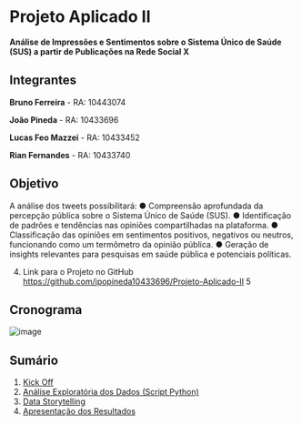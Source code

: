 # Projeto Aplicado II

**Análise de Impressões e Sentimentos sobre o Sistema Único de Saúde (SUS) a partir de Publicações na Rede Social X**

## Integrantes

**Bruno Ferreira** - RA: 10443074

**João Pineda** - RA: 10433696

**Lucas Feo Mazzei** - RA: 10433452

**Rian Fernandes** - RA: 10433740

## Objetivo

A análise dos tweets possibilitará:
    ● Compreensão aprofundada da percepção pública sobre o Sistema Único de
Saúde (SUS).
    ● Identificação de padrões e tendências nas opiniões compartilhadas na
plataforma.
    ● Classificação das opiniões em sentimentos positivos, negativos ou neutros,
funcionando como um termômetro da opinião pública.
    ● Geração de insights relevantes para pesquisas em saúde pública e
potenciais políticas.

4. Link para o Projeto no GitHub
https://github.com/jpopineda10433696/Projeto-Aplicado-II
5


## Cronograma

![image](https://github.com/user-attachments/assets/f61bc97e-cf04-47f3-b975-db0a643d65d9)


## Sumário

1. [Kick Off](https://github.com/jpopineda10433696/Projeto-Aplicado-II/blob/main/Kick%20Off/Kick%20Off.md)
2. [Análise Exploratória dos Dados (Script Python)](https://github.com/jpopineda10433696/Projeto-Aplicado-II/blob/main/An%C3%A1lise%20Explorat%C3%B3ria%20dos%20Dados/AED.ipynb)
3. [Data Storytelling](https://github.com/jpopineda10433696/Projeto-Aplicado-II/tree/main/Data%20Storytelling)
4. [Apresentação dos Resultados](https://github.com/jpopineda10433696/Projeto-Aplicado-II/tree/main/Apresenta%C3%A7%C3%A3o%20dos%20Resultados)
